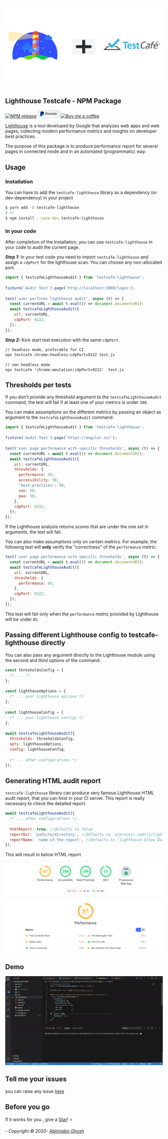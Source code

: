 ![screen](./docs/lh.jpg)

## Lighthouse Testcafe - NPM Package

[![NPM release](https://img.shields.io/npm/v/testcafe-lighthouse.svg 'NPM release')](https://www.npmjs.com/package/testcafe-lighthouse)
[![PayPal donation](https://github.com/jaymoulin/jaymoulin.github.io/raw/master/ppl.png 'PayPal donation')](https://paypal.me/abhinabaghosh)
[![Buy me a coffee](https://www.buymeacoffee.com/assets/img/custom_images/orange_img.png 'Buy me a coffee')](https://paypal.me/abhinabaghosh)

[Lighthouse](https://developers.google.com/web/tools/lighthouse) is a tool developed by Google that analyzes web apps and web pages, collecting modern performance metrics and insights on developer best practices.

The purpose of this package is to produce performance report for several pages in connected mode and in an automated (programmatic) way.

## Usage

### Installation

You can have to add the `testcafe-lighthouse` library as a dependency (or dev-dependency) in your project

```sh
$ yarn add -D testcafe-lighthouse
# or
$ npm install --save-dev testcafe-lighthouse
```

### In your code

After completion of the Installation, you can use `testcafe-lighthouse` in your code to audit the current page.

**_Step 1:_**
In your test code you need to import `testcafe-lighthouse` and assign a `cdpPort` for the lighthouse scan. You can choose any non-allocated port.

```js
import { testcafeLighthouseAudit } from 'testcafe-lighthouse';

fixture(`Audit Test`).page('http://localhost:3000/login');

test('user performs lighthouse audit', async (t) => {
  const currentURL = await t.eval(() => document.documentURI);
  await testcafeLighthouseAudit({
    url: currentURL,
    cdpPort: 9222,
  });
});
```

**_Step 2:_**
Kick start test execution with the same `cdpPort`.

```ssh
// headless mode, preferable for CI
npx testcafe chrome:headless:cdpPort=9222 test.js

// non headless mode
npx testcafe 'chrome:emulation:cdpPort=9222'  test.js
```

## Thresholds per tests

If you don't provide any threshold argument to the `testcafeLighthouseAudit` command, the test will fail if at least one of your metrics is under `100`.

You can make assumptions on the different metrics by passing an object as argument to the `testcafeLighthouseAudit` command:

```javascript
import { testcafeLighthouseAudit } from 'testcafe-lighthouse';

fixture(`Audit Test`).page('https://angular.io/');

test('user page performance with specific thresholds', async (t) => {
  const currentURL = await t.eval(() => document.documentURI);
  await testcafeLighthouseAudit({
    url: currentURL,
    thresholds: {
      performance: 50,
      accessibility: 50,
      'best-practices': 50,
      seo: 50,
      pwa: 50,
    },
    cdpPort: 9222,
  });
});
```

If the Lighthouse analysis returns scores that are under the one set in arguments, the test will fail.

You can also make assumptions only on certain metrics. For example, the following test will **only** verify the "correctness" of the `performance` metric:

```javascript
test('user page performance with specific thresholds', async (t) => {
  const currentURL = await t.eval(() => document.documentURI);
  await testcafeLighthouseAudit({
    url: currentURL,
    thresholds: {
      performance: 85,
    },
    cdpPort: 9222,
  });
});
```

This test will fail only when the `performance` metric provided by Lighthouse will be under `85`.

## Passing different Lighthouse config to testcafe-lighthouse directly

You can also pass any argument directly to the Lighthouse module using the second and third options of the command:

```js
const thresholdsConfig = {
  /* ... */
};

const lighthouseOptions = {
  /* ... your lighthouse options */
};

const lighthouseConfig = {
  /* ... your lighthouse configs */
};

await testcafeLighthouseAudit({
  thresholds: thresholdsConfig,
  opts: lighthouseOptions,
  config: lighthouseConfig,

  /* ... other configurations */
});
```

## Generating HTML audit report

`testcafe-lighthouse` library can produce very famous Lighthouse HTML audit report, that you can host in your CI server. This report is really necessary to check the detailed report.

```js
await testcafeLighthouseAudit({
  /* ... other configurations */

  htmlReport: true, //defaults to false
  reportDir: `path/to/directory`, //defaults to `${process.cwd()}/lighthouse`
  reportName: `name-of-the-report`, //defaults to `lighthouse-${new Date().getTime()}.html`
});
```

This will result in below HTML report

![screen](./docs/lighthouse_report.png)

## Demo

![demo](./docs/demo.gif)

## Tell me your issues

you can raise any issue [here](https://github.com/abhinaba-ghosh/testcafe-lighthouse/issues)

## Before you go

If it works for you , give a [Star](https://github.com/abhinaba-ghosh/testcafe-lighthouse)! :star:

_- Copyright &copy; 2020- [Abhinaba Ghosh](https://www.linkedin.com/in/abhinaba-ghosh-9a2ab8a0/)_

